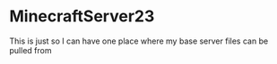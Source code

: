 # MinecraftServer23
This is just so I can have one place where my base server files can be pulled from
